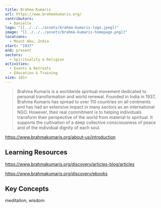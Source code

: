 ```yaml
---
title: Brahma Kumaris
url: https://www.brahmakumaris.org/
contributors:
  - Danielle
logo: "[[../../../assets/brahma-kumaris-logo.jpeg]]"
image: "[[../../../assets/brahma-kumaris-homepage.png]]"
locations:
  - Mount Abu, India
start: "1937"
end: present
sectors:
  - Spirituality & Religion
activities:
  - Events & Retreats
  - Education & Training
size: 101+
---
```

> Brahma Kumaris is a worldwide spiritual movement dedicated to personal transformation and world renewal. Founded in India in 1937, Brahma  Kumaris has spread to over 110 countries on all continents and has had an extensive impact in many sectors as an international NGO. However, their real commitment is to helping individuals transform their perspective of the world from material to spiritual. It supports the cultivation of a deep collective consciousness of peace and of the individual dignity of each soul.

https://www.brahmakumaris.org/about-us/introduction

## Learning Resources

https://www.brahmakumaris.org/discovery/articles-blog/articles

https://www.brahmakumaris.org/discovery/ebooks

## Key Concepts

meditation, wisdom
